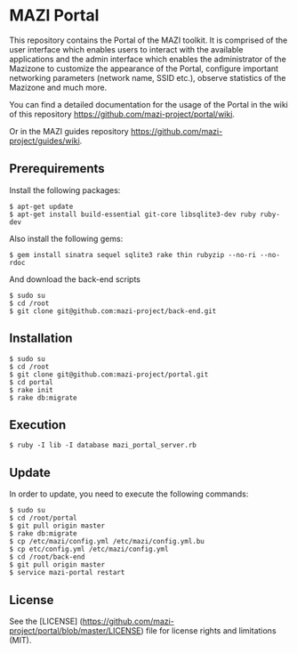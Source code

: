 MAZI Portal
=================

This repository contains the Portal of the MAZI toolkit. It is comprised of the user interface which enables users to interact with the available applications and the admin interface which enables the administrator of the Mazizone to customize the appearance of the Portal, configure important networking parameters (network name, SSID etc.), observe statistics of the Mazizone and much more.

You can find a detailed documentation for the usage of the Portal in the wiki of this repository https://github.com/mazi-project/portal/wiki.

Or in the MAZI guides repository https://github.com/mazi-project/guides/wiki.

Prerequirements
---------------

Install the following packages:

    $ apt-get update
    $ apt-get install build-essential git-core libsqlite3-dev ruby ruby-dev

Also install the following gems:

    $ gem install sinatra sequel sqlite3 rake thin rubyzip --no-ri --no-rdoc

And download the back-end scripts

    $ sudo su
    $ cd /root
    $ git clone git@github.com:mazi-project/back-end.git

Installation
------------

    $ sudo su
    $ cd /root
    $ git clone git@github.com:mazi-project/portal.git
    $ cd portal
    $ rake init
    $ rake db:migrate


Execution
---------

    $ ruby -I lib -I database mazi_portal_server.rb

Update
-------

In order to update, you need to execute the following commands:

    $ sudo su
    $ cd /root/portal
    $ git pull origin master
    $ rake db:migrate
    $ cp /etc/mazi/config.yml /etc/mazi/config.yml.bu
    $ cp etc/config.yml /etc/mazi/config.yml
    $ cd /root/back-end
    $ git pull origin master
    $ service mazi-portal restart

## License

See the [LICENSE] (https://github.com/mazi-project/portal/blob/master/LICENSE) file for license rights and limitations (MIT).
